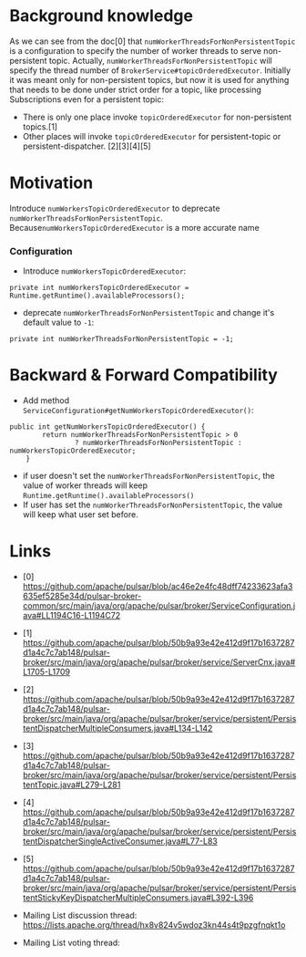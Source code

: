 # Background knowledge
As we can see from the doc[0] that `numWorkerThreadsForNonPersistentTopic` is a configuration to specify the number of worker threads to serve non-persistent topic.
Actually, `numWorkerThreadsForNonPersistentTopic` will specify the thread number of `BrokerService#topicOrderedExecutor`. Initially it was meant only for non-persistent topics,
but now it is used for anything that needs to be done under strict order for a topic, like processing Subscriptions even for a persistent topic:
* There is only one place invoke `topicOrderedExecutor` for non-persistent topics.[1]
* Other places will invoke `topicOrderedExecutor` for persistent-topic or persistent-dispatcher. [2][3][4][5]

# Motivation
Introduce `numWorkersTopicOrderedExecutor` to deprecate `numWorkerThreadsForNonPersistentTopic`. Because`numWorkersTopicOrderedExecutor` is a more accurate name 

### Configuration
* Introduce `numWorkersTopicOrderedExecutor`:
```
private int numWorkersTopicOrderedExecutor = Runtime.getRuntime().availableProcessors();
```
* deprecate `numWorkerThreadsForNonPersistentTopic` and change it's default value to `-1`:
```
private int numWorkerThreadsForNonPersistentTopic = -1;
```

# Backward & Forward Compatibility

* Add method `ServiceConfiguration#getNumWorkersTopicOrderedExecutor()`:
```
public int getNumWorkersTopicOrderedExecutor() {
        return numWorkerThreadsForNonPersistentTopic > 0
                ? numWorkerThreadsForNonPersistentTopic : numWorkersTopicOrderedExecutor;
    }
```
* if user doesn't set the `numWorkerThreadsForNonPersistentTopic`, the value of worker threads will keep `Runtime.getRuntime().availableProcessors()`
* If user has set the `numWorkerThreadsForNonPersistentTopic`, the value will keep what user set before.


# Links
* [0] https://github.com/apache/pulsar/blob/ac46e2e4fc48dff74233623afa3635ef5285e34d/pulsar-broker-common/src/main/java/org/apache/pulsar/broker/ServiceConfiguration.java#LL1194C16-L1194C72
* [1] https://github.com/apache/pulsar/blob/50b9a93e42e412d9f17b1637287d1a4c7c7ab148/pulsar-broker/src/main/java/org/apache/pulsar/broker/service/ServerCnx.java#L1705-L1709
* [2] https://github.com/apache/pulsar/blob/50b9a93e42e412d9f17b1637287d1a4c7c7ab148/pulsar-broker/src/main/java/org/apache/pulsar/broker/service/persistent/PersistentDispatcherMultipleConsumers.java#L134-L142
* [3] https://github.com/apache/pulsar/blob/50b9a93e42e412d9f17b1637287d1a4c7c7ab148/pulsar-broker/src/main/java/org/apache/pulsar/broker/service/persistent/PersistentTopic.java#L279-L281
* [4] https://github.com/apache/pulsar/blob/50b9a93e42e412d9f17b1637287d1a4c7c7ab148/pulsar-broker/src/main/java/org/apache/pulsar/broker/service/persistent/PersistentDispatcherSingleActiveConsumer.java#L77-L83
* [5] https://github.com/apache/pulsar/blob/50b9a93e42e412d9f17b1637287d1a4c7c7ab148/pulsar-broker/src/main/java/org/apache/pulsar/broker/service/persistent/PersistentStickyKeyDispatcherMultipleConsumers.java#L392-L396


* Mailing List discussion thread: https://lists.apache.org/thread/hx8v824v5wdoz3kn44s4t9pzgfnqkt1o
* Mailing List voting thread: